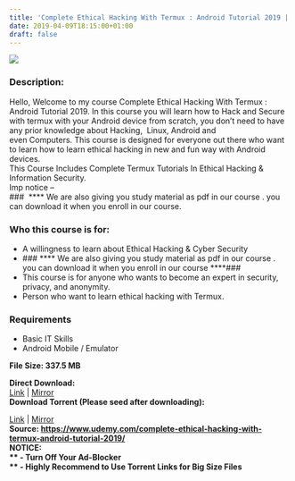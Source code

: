 ```yaml
---
title: 'Complete Ethical Hacking With Termux : Android Tutorial 2019 | [ 54.99$ Course For Free ]'
date: 2019-04-09T18:15:00+01:00
draft: false
---
```


[![](https://3.bp.blogspot.com/-NWq5--NR9zA/XKzSdZSowhI/AAAAAAAABi8/q1tSEtdgZ-Mb2ECRUh-1aa1JJBTuWPK7QCLcBGAs/s640/Complete-Ethical-Hacking-With-Termux-Android-Tutorial-2019.jpg)](https://3.bp.blogspot.com/-NWq5--NR9zA/XKzSdZSowhI/AAAAAAAABi8/q1tSEtdgZ-Mb2ECRUh-1aa1JJBTuWPK7QCLcBGAs/s1600/Complete-Ethical-Hacking-With-Termux-Android-Tutorial-2019.jpg)

  

### Description:

Hello, Welcome to my course Complete Ethical Hacking With Termux : Android Tutorial 2019. In this course you will learn how to Hack and Secure with termux with your Android device from scratch, you don’t need to have any prior knowledge about Hacking,  Linux, Android and even Computers. This course is designed for everyone out there who want to learn how to learn ethical hacking in new and fun way with Android devices.  
This Course Includes Complete Termux Tutorials In Ethical Hacking & Information Security.  
Imp notice –  
###  \*\*\*\* We are also giving you study material as pdf in our course . you can download it when you enroll in our course.  

### Who this course is for:

*   A willingness to learn about Ethical Hacking & Cyber Security
*   \### \*\*\*\* We are also giving you study material as pdf in our course . you can download it when you enroll in our course \*\*\*\*###
*   This course is for anyone who wants to become an expert in security, privacy, and anonymity.
*   Person who want to learn ethical hacking with Termux.

### Requirements

*   Basic IT Skills
*   Android Mobile / Emulator

**File Size: 337.5 MB**

**Direct Download:**  
[Link](http://crowdurl.com/CompleteEthicallink1) | [Mirror](http://crowdurl.com/CompleteEthicallink2)  
**Download Torrent (Please seed after downloading):**  

[Link](http://crowdurl.com/CompleteEthicaltorrent1) | [Mirror](http://crowdurl.com/CompleteEthicaltorrent2)  
**Source: **https://www.udemy.com/complete-ethical-hacking-with-termux-android-tutorial-2019/  
**NOTICE:**  
** - Turn Off Your Ad-Blocker**  
** - Highly Recommend to Use Torrent Links for Big Size Files**